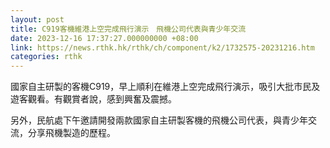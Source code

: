 ```yaml
---
layout: post
title: C919客機維港上空完成飛行演示　飛機公司代表與青少年交流
date: 2023-12-16 17:37:27.000000000 +08:00
link: https://news.rthk.hk/rthk/ch/component/k2/1732575-20231216.htm
categories: rthk
---
```


國家自主研製的客機C919，早上順利在維港上空完成飛行演示，吸引大批市民及遊客觀看。有觀賞者說，感到興奮及震撼。

另外，民航處下午邀請開發兩款國家自主研製客機的飛機公司代表，與青少年交流，分享飛機製造的歷程。
